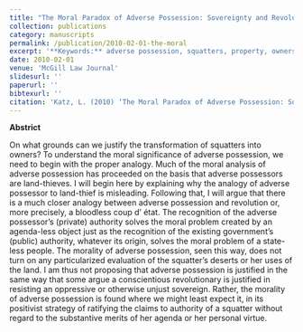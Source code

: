 ```yaml
---
title: "The Moral Paradox of Adverse Possession: Sovereignty and Revolution in Property Law"
collection: publications
category: manuscripts
permalink: /publication/2010-02-01-the-moral
excerpt: '**Keywords:** adverse possession, squatters, property, ownership, revolution, agenda-setting'
date: 2010-02-01
venue: 'McGill Law Journal'
slidesurl: ''
paperurl: ''
bibtexurl: ''
citation: 'Katz, L. (2010) ‘The Moral Paradox of Adverse Possession: Sovereignty and Revolution in Property Law,’ 55 McGill Law Journal 47'
---
```

**Abstrict**

On what grounds can we justify the transformation of squatters into owners? To understand the moral significance of adverse possession, we need to begin with the proper analogy. Much of the moral analysis of adverse possession has proceeded on the basis that adverse possessors are land-thieves. I will begin here by explaining why the analogy of adverse possessor to land-thief is misleading. Following that, I will argue that there is a much closer analogy between adverse possession and revolution or, more precisely, a bloodless coup d’ état. The recognition of the adverse possessor’s (private) authority solves the moral problem created by an agenda-less object just as the recognition of the existing government’s (public) authority, whatever its origin, solves the moral problem of a state-less people. The morality of adverse possession, seen this way, does not turn on any particularized evaluation of the squatter’s deserts or her uses of the land. I am thus not proposing that adverse possession is justified in the same way that some argue a conscientious revolutionary is justified in resisting an oppressive or otherwise unjust sovereign. Rather, the morality of adverse possession is found where we might least expect it, in its positivist strategy of ratifying the claims to authority of a squatter without regard to the substantive merits of her agenda or her personal virtue.
